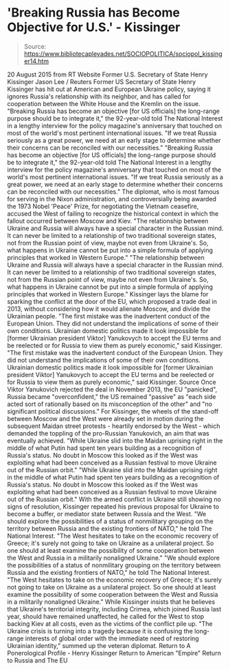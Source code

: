 # 'Breaking Russia has Become Objective for U.S.' - Kissinger

> Source: https://www.bibliotecapleyades.net/SOCIOPOLITICA/sociopol_kissinger14.htm

20 August 2015
from RT Website
Former U.S. Secretary of State Henry Kissinger
Jason Lee / Reuters
Former US Secretary of State Henry Kissinger has hit out at American and European Ukraine policy, saying it ignores Russia's relationship with its neighbor, and has called for cooperation between the White House and the Kremlin on the issue.
"Breaking Russia has become an objective [for US officials] the long-range purpose should be to integrate it," the 92-year-old told The National Interest in a lengthy interview for the policy magazine's anniversary that touched on most of the world's most pertinent international issues. "If we treat Russia seriously as a great power, we need at an early stage to determine whether their concerns can be reconciled with our necessities."
"Breaking Russia has become an objective [for US officials] the long-range purpose should be to integrate it," the 92-year-old told The National Interest in a lengthy interview for the policy magazine's anniversary that touched on most of the world's most pertinent international issues.
"If we treat Russia seriously as a great power, we need at an early stage to determine whether their concerns can be reconciled with our necessities."
The diplomat, who is most famous for serving in the Nixon administration, and controversially being awarded the 1973 Nobel 'Peace' Prize, for negotiating the Vietnam ceasefire, accused the West of failing to recognize the historical context in which the fallout occurred between Moscow and Kiev.
"The relationship between Ukraine and Russia will always have a special character in the Russian mind. It can never be limited to a relationship of two traditional sovereign states, not from the Russian point of view, maybe not even from Ukraine's. So, what happens in Ukraine cannot be put into a simple formula of applying principles that worked in Western Europe."
"The relationship between Ukraine and Russia will always have a special character in the Russian mind.
It can never be limited to a relationship of two traditional sovereign states, not from the Russian point of view, maybe not even from Ukraine's. So, what happens in Ukraine cannot be put into a simple formula of applying principles that worked in Western Europe."
Kissinger lays the blame for sparking the conflict at the door of the EU, which proposed a trade deal in 2013, without considering how it would alienate Moscow, and divide the Ukrainian people.
"The first mistake was the inadvertent conduct of the European Union. They did not understand the implications of some of their own conditions. Ukrainian domestic politics made it look impossible for [former Ukrainian president Viktor] Yanukovych to accept the EU terms and be reelected or for Russia to view them as purely economic," said Kissinger.
"The first mistake was the inadvertent conduct of the European Union. They did not understand the implications of some of their own conditions.
Ukrainian domestic politics made it look impossible for [former Ukrainian president Viktor] Yanukovych to accept the EU terms and be reelected or for Russia to view them as purely economic," said Kissinger.
Source
Once Viktor Yanukovich rejected the deal in November 2013,
the EU "panicked", Russia became "overconfident," the US remained "passive" as "each side acted sort of rationally based on its misconception of the other" and "no significant political discussions."
For Kissinger, the wheels of the stand-off between Moscow and the West were already set in motion during the subsequent Maidan street protests - heartily endorsed by the West - which demanded the toppling of the pro-Russian Yanukovich, an aim that was eventually achieved.
"While Ukraine slid into the Maidan uprising right in the middle of what Putin had spent ten years building as a recognition of Russia's status. No doubt in Moscow this looked as if the West was exploiting what had been conceived as a Russian festival to move Ukraine out of the Russian orbit."
"While Ukraine slid into the Maidan uprising right in the middle of what Putin had spent ten years building as a recognition of Russia's status.
No doubt in Moscow this looked as if the West was exploiting what had been conceived as a Russian festival to move Ukraine out of the Russian orbit."
With the armed conflict in Ukraine still showing no signs of resolution, Kissinger repeated his previous proposal for Ukraine to become a buffer, or mediator state between Russia and the West.
"We should explore the possibilities of a status of nonmilitary grouping on the territory between Russia and the existing frontiers of NATO," he told The National Interest. "The West hesitates to take on the economic recovery of Greece; it's surely not going to take on Ukraine as a unilateral project. So one should at least examine the possibility of some cooperation between the West and Russia in a militarily nonaligned Ukraine."
"We should explore the possibilities of a status of nonmilitary grouping on the territory between Russia and the existing frontiers of NATO," he told The National Interest.
"The West hesitates to take on the economic recovery of Greece; it's surely not going to take on Ukraine as a unilateral project. So one should at least examine the possibility of some cooperation between the West and Russia in a militarily nonaligned Ukraine."
While Kissinger insists that he believes that Ukraine's territorial integrity, including Crimea, which joined Russia last year, should have remained unaffected, he called for the West to stop backing Kiev at all costs, even as the victims of the conflict pile up.
"The Ukraine crisis is turning into a tragedy because it is confusing the long-range interests of global order with the immediate need of restoring Ukrainian identity," summed up the veteran diplomat.
Return to A Ponerological Profile - Henry Kissinger
Return to American "Empire"
Return to Russia and The EU
